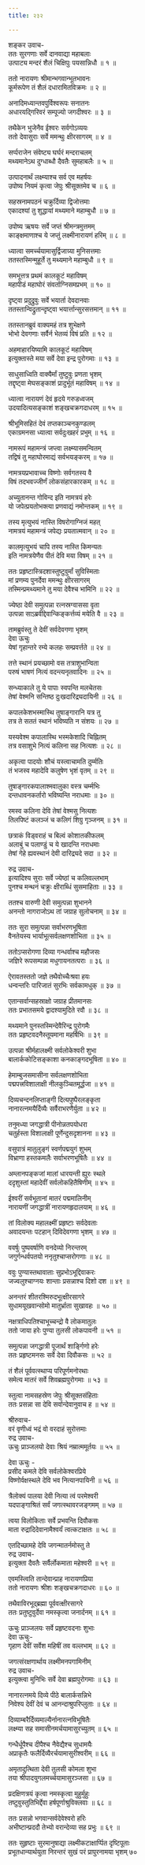 ```yaml
---
title: २३२

---
```

शङ्कर उवाच-  
ततः सुरगणाः सर्वे दानवाद्या महाबलाः  
उत्पाट्य मन्दरं शैलं चिक्षिपुः पयसान्निधौ ॥ १ ॥


ततो नारायणः श्रीमान्भगवान्भूतभावनः  
कूर्मरूपेण तं शैलं दधारामितविक्रमः ॥ २ ॥


अनादिमध्यान्तवपुर्विश्वरूपः सनातनः  
अधारयद्गिरिवरं सम्पूज्यो जगदीश्वरः ॥ ३ ॥


तथैकेन भुजेनैव ईश्वरः सर्वगोऽव्ययः  
ततो देवासुराः सर्वे ममन्थुः क्षीरसागरम् ॥ ४ ॥


सर्प्पराजेन संवेष्ट्य घर्घरं मन्दराचलम्  
मथ्यमानेऽथ दुग्धाब्धौ दैवतैः सुमहाबलैः ॥ ५ ॥


उत्पादनार्थं लक्ष्म्याश्च सर्व एव महर्षयः  
उपोष्य नियमं कृत्वा जेपुः श्रीसूक्तमेव च ॥ ६ ॥


सहस्रनामपठनं चक्रुर्दिव्या द्विजोत्तमाः  
एकादश्यां तु शुद्धायां मथ्यमाने महाम्बुधौ ॥ ७ ॥


उपोष्य ऋषयः सर्वे जप्तं श्रीमन्त्रमुत्तमम्  
काङ्क्षमाणाश्च ये जप्तुं लक्ष्मीनारायणं हरिम् ॥ ८ ॥


ध्यात्वा समर्च्चयामासुर्द्विजाग्र्या मुनिसत्तमाः  
ततस्तस्मिन्मुहूर्ते तु मथ्यमाने महाम्बुधौ ॥ ९ ॥


समभूत्तत्र प्रथमं कालकूटं महाविषम्  
महापीडं महाघोरं संवर्ताग्निसमप्रभम् ॥ १० ॥


दृष्ट्वा प्रदुद्रुवुः सर्वे भयार्ता देवदानवाः  
ततस्तान्विद्रुतान्दृष्ट्वा भयार्त्तान्सुरसत्तमान् ॥ ११ ॥


ततस्तानब्रुवं वाक्यमहं तत्र शुभेक्षणे  
भोभो देवगणाः सर्वैर्न भेतव्यं विषं प्रति ॥ १२ ॥


अहमाहारयिष्यामि कालकूटं महाविषम्  
इत्युक्तास्ते मया सर्वे देवा इन्द्र पुरोगमाः ॥ १३ ॥


साधुसाध्विति वाक्यैर्मां तुष्टुवुः प्रणता भृशम्  
तद्दृष्ट्वा मेघसङ्काशं प्रादुर्भूतं महाविषम् ॥ १४ ॥


ध्यात्वा नारायणं देवं हृदये गरुडध्वजम्  
उदयादित्यसङ्काशं शङ्खचक्रगदाधरम् ॥ १५ ॥


श्रीभूमिसहितं देवं तप्तकाञ्चनकुण्डलम्  
एकाग्रमनसा ध्यात्वा सर्वदुःखहरं प्रभुम् ॥ १६ ॥


नामरूपं महामन्त्रं जप्त्वा लक्ष्म्यासमन्वितम्  
तद्विषं तु महाघोरमाद्यं सर्वभयङ्करम् ॥ १७ ॥


नामत्रयप्रभावाच्च विष्णोः सर्वगतस्य वै  
विषं तदभवज्जीर्णं लोकसंहारकारकम् ॥ १८ ॥


अच्युतानन्त गोविन्द इति नामत्रयं हरेः  
यो जपेत्प्रयतोभक्त्या प्रणवाद्यं नमोन्तकम् ॥ १९ ॥


तस्य मृत्युभयं नास्ति विषरोगाग्निजं महत्  
नामत्रयं महामन्त्रं जपेद्यः प्रयतात्मवान् ॥ २० ॥


कालमृत्युभयं चापि तस्य नास्ति किमन्यतः  
इति नामत्रयेणैव पीतं देवि मया विषम् ॥ २१ ॥


ततः प्रहृष्टास्त्रिदशास्तुष्टुवुर्मां सुविस्मिताः  
मां प्रणम्य पुनर्देवा ममन्थुः क्षीरसागरम्  
तस्मिन्प्रमथ्यमाने तु मया देवैश्च भामिनि ॥ २२ ॥


ज्येष्ठा देवी समुत्पन्ना रत्नस्रग्वाससा वृता  
उत्पन्ना साऽब्रवीद्देवान्किङ्कर्त्तव्यं मयेति वै ॥ २३ ॥


तामब्रुवंस्तु ते देवीं सर्वदेवगणा भृशम्  
देवा ऊचुः  
येषां गृहान्तरे रम्ये कलहः सम्प्रवर्त्तते ॥ २४ ॥


तत्ते स्थानं प्रयच्छामो वस तत्राशुभान्विता  
परुषं भाषणं नित्यं वदन्त्यनृतवादिनः ॥ २५ ॥


सन्ध्याकाले तु ये पापाः स्वपन्ति मलचेतसः  
तेषां वेश्मनि सन्तिष्ठ दुःखदारिद्र्यदायिनी ॥ २६ ॥


कपालकेशभस्मास्थि तुषाङ्गारानि यत्र तु  
तत्र ते सततं स्थानं भविष्यति न संशयः ॥ २७ ॥


यस्यवेश्म कपालास्थि भस्मकेशादि चिह्नितम्  
तत्र वसाशुभे नित्यं कलिना सह नित्यशः ॥ २८ ॥


अकृत्वा पादयोः शौचं यस्त्वाचामति दुर्म्मतिः  
तं भजस्व महादेवि कलुषेण भृशं वृतम् ॥ २९ ॥


तुषाङ्गारकपालाश्मवालुका वस्त्र चर्म्मभिः  
दन्तधावनकर्तारो भविष्यन्ति नराधमाः ॥ ३० ॥


रमस्व कलिना देवि तेषां वेश्मसु नित्यशः  
तिलपिष्टं कलञ्जं च कलिगं शिग्रु गृञ्जनम् ॥ ३१ ॥


छत्राकं विड्वराहं च बिल्वं कोशातकीफलम्  
अलाबुं च पलाण्डुं च ये खादन्ति नराधमाः  
तेषां गेहे ह्यवस्थानं देवी दारिद्र्यदे सदा ॥ ३२ ॥


रुद्र उवाच-  
इत्यादिश्य सुराः सर्वे ज्येष्ठां च कलिवल्लभाम्  
पुनश्च मन्थनं चक्रुः क्षीराब्धिं सुसमाहिताः ॥ ३३ ॥


ततश्च वारुणी देवी समुत्पन्ना शुभानने  
अनन्तो नागराजोऽथ तां जग्राह सुलोचनाम् ॥ ३४ ॥


ततः सुरा समुत्पन्ना सर्वाभरणभूषिता  
वैनतेयस्य भार्याभूत्सर्वलक्षणशोभिता ॥ ३५ ॥


ततोऽप्सरोगणा दिव्या गन्धर्वाश्च महौजसः  
जज्ञिरे रूपसम्पन्ना मधुगायनतत्पराः ॥ ३६ ॥


ऐरावतस्ततो जज्ञे तथैवोच्चैःश्रवा हयः  
धन्वन्तरिः पारिजातं सुरभिः सर्वकामधुक् ॥ ३७ ॥


एतान्सर्वान्सहस्राक्षो जग्राह प्रीतमानसः  
ततः प्रभातसमये द्वादश्यामुदिते रवौ ॥ ३८ ॥


मथ्यमाने पुनस्तस्मिन्देवैरिन्द्र पुरोगमैः  
ततः प्रहृष्टवदनैस्तूयमाना महर्षिभिः ॥ ३९ ॥


उत्पन्ना श्रीर्महालक्ष्मी सर्वलोकेश्वरी शुभा  
बालार्ककोटिसङ्काशा कनकाङ्गदभूषिता ॥ ४० ॥


हेमाम्बुजसमासीना सर्वलक्षणशोभिता  
पद्मपत्त्रविशालाक्षी नीलकुञ्चितमूर्द्धजा ॥ ४१ ॥


दिव्यचन्दनलिप्ताङ्गी दित्यपुष्पैरलङ्कृता  
नानारत्नमयैर्दिव्यैः सर्वैराभरणैर्युता ॥ ४२ ॥


तनुमध्या जगद्धात्री पीनोन्नतपयोधरा  
चतुर्हस्ता विशालाक्षी पूर्णेन्दुसदृशानना ॥ ४३ ॥


वसुपात्रं मातुलुङ्गं स्वर्णपद्मयुगं शुभम्  
विभ्राणा हस्तकमलैः सर्वाभरणभूषितैः ॥ ४४ ॥


अम्लानपङ्कजां मालां धारयन्ती ह्युरः स्थले  
ददृशुस्तां महादेवीं सर्वलोकहितैषिणीम् ॥ ४५ ॥


ईश्वरीं सर्वभूतानां मातरं पद्ममालिनीम्  
नारायणीं जगद्धात्रीं नारायणहृदालयाम् ॥ ४६ ॥


तां विलोक्य महालक्ष्मीं प्रहृष्टाः सर्वदेवताः  
अवादयन्तः पटहान् दिविदेवगणा भृशम् ॥ ४७ ॥


ववर्षुः पुष्पवर्षाणि वनदेव्यो निरन्तरम्  
जगुर्गन्धर्वपतयो ननृतुश्चाप्सरोगणाः ॥ ४८ ॥


ववुः पुण्यास्तथावाताः सुप्रभोऽभूद्दिवाकरः  
जज्वलुश्चाग्नयः शान्ताः प्रसन्नाश्च दिशो दश ॥ ४९ ॥


अनन्तरं शीतरश्मिरुदभूत्क्षीरसागरे  
सुधामयूखवान्सोमो मातुर्भ्राता सुखावहः ॥ ५० ॥


नक्षत्राधिपतिश्चाभूच्चन्द्रो वै लोकमातुलः  
ततो जाया हरेः पुण्या तुलसी लोकपावनी ॥ ५१ ॥


समुत्पन्ना जगद्धात्री पूजार्थं शार्ङ्गिणो हरेः  
ततः प्रहृष्टमनसः सर्वे देवा दिवौकसः ॥ ५२ ॥


तं शैलं पूर्ववत्स्थाप्य परिपूर्णमनोरथाः  
समेत्य मातरं सर्वे शिवब्रह्मपुरोगमाः ॥ ५३ ॥


स्तुत्वा नामसहस्रेण जेपुः श्रीसूक्तसंहिताः  
ततः प्रसन्ना सा देवि सर्वान्देवानुवाच ह ॥ ५४ ॥


श्रीरुवाच-  
वरं वृणीध्वं भद्रं वो वरदाहं सुरोत्तमाः  
रुद्र उवाच-  
ऊचुः प्राञ्जलयो देवाः श्रियं नम्रात्ममूर्तयः ॥ ५५ ॥


देवा ऊचुः -  
प्रसीद कमले देवि सर्वलोकेश्वरप्रिये  
विष्णोर्वक्षस्थले देवि भव नित्यानपायिनी ॥ ५६ ॥


त्रैलोक्यं पालया देवी नित्या त्वं परमेश्वरी  
यदपाङ्गाश्रितं सर्वं जगत्स्थावरजङ्गमम् ॥ ५७ ॥


त्वया विलोकिताः सर्वे प्रभवन्ति दिवौकसः  
माता रुद्रादिदेवानामैश्वर्यं त्वत्कटाक्षतः ॥ ५८ ॥


एतदिच्छामहे देवि जगन्मातर्नमोस्तु ते  
रुद्र उवाच-  
इत्युक्ता दैवतैः सर्वैर्लोकमाता महेश्वरी ॥ ५९ ॥


एवमस्त्विति तान्देवान्प्राह नारायणप्रिया  
ततो नारायणः श्रीशः शङ्खचक्रगदाधरः ॥ ६० ॥


तथैवाविरभूद्ब्रह्मा पूर्ववत्क्षीरसागरे  
ततः प्रतुष्टुवुर्देवा नमस्कृत्वा जनार्दनम् ॥ ६१ ॥


ऊचुः प्राञ्जलयः सर्वे प्रहृष्टवदनाः शुभाः  
देवा ऊचुः-  
गृहाण देवीं सर्वेश महिषीं तव वल्लभाम् ॥ ६२ ॥


जगत्संरक्षणार्थाय लक्ष्मीमनपगामिनीम्  
रुद्र उवाच-  
इत्युक्त्वा मुनिभिः सर्वे देवा ब्रह्मपुरोगमाः ॥ ६३ ॥


नानारत्नमये दिव्ये पीठे बालार्कसन्निभे  
निवेश्य देवीं देवं च आनन्दाश्रुपरिप्लुताः ॥ ६४ ॥


दिव्याम्बरैर्दिव्यमाल्यैर्नानारत्नविभूषितैः  
लक्ष्म्या सह समासीनमर्चयामासुरच्युतम् ॥ ६५ ॥


गन्धैर्धूपैश्च दीपैश्च नैवेद्यैश्च सुधामयैः  
अप्राकृतैः फलैर्दिव्यैरर्चयामासुरीश्वरीम् ॥ ६६ ॥


अमृतादुत्थिता देवी तुलसी कोमला शुभा  
तया श्रीपादयुगलमर्च्चयामासुरञ्जसा ॥ ६७ ॥


प्रदक्षिणत्रयं कृत्वा नमस्कृत्वा मुहुर्मुहुः  
तष्टुवुस्तुतिभिर्द्देवा हर्षपूर्णाश्रुविक्लवाः ॥ ६८ ॥


ततः प्रसन्नो भगवान्सर्वदेवेश्वरो हरिः  
अभीष्टान्प्रददौ तेभ्यो वरान्देव्या सह प्रभुः ॥ ६९ ॥


ततः सुहृष्टाः सुरमानुषाद्या लक्ष्मीकटाक्षार्प्पित दृष्टिपूताः  
प्रभूतधान्यार्थयुता निरन्तरं सुखं परं प्रापुरनामया भृशम् ७०